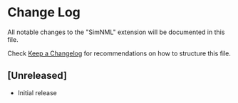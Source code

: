 # Change Log

All notable changes to the "SimNML" extension will be documented in this file.

Check [Keep a Changelog](http://keepachangelog.com/) for recommendations on how to structure this file.

## [Unreleased]

- Initial release